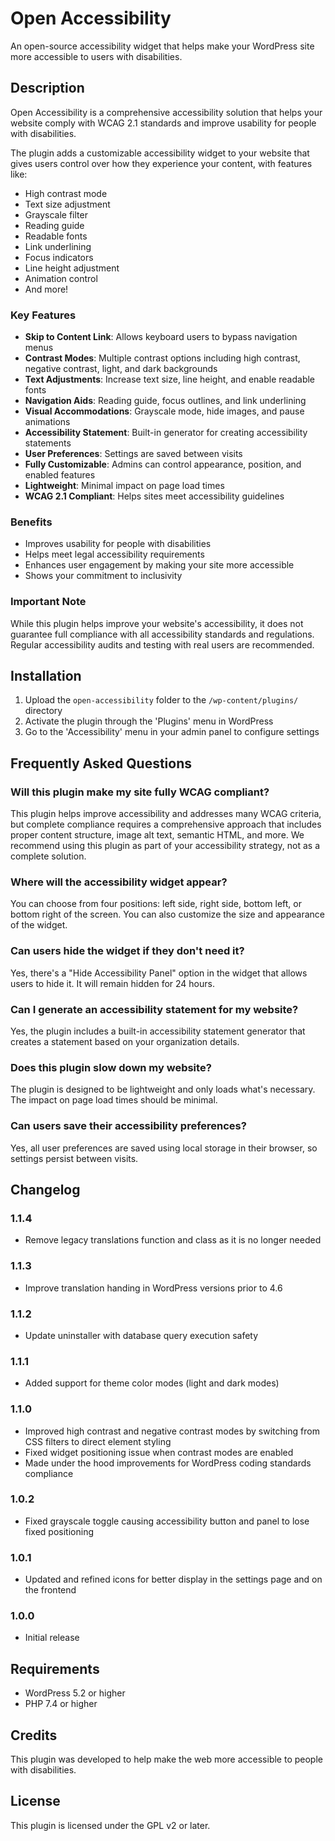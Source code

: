 # Open Accessibility

An open-source accessibility widget that helps make your WordPress site more accessible to users with disabilities.

## Description

Open Accessibility is a comprehensive accessibility solution that helps your website comply with WCAG 2.1 standards and improve usability for people with disabilities.

The plugin adds a customizable accessibility widget to your website that gives users control over how they experience your content, with features like:

* High contrast mode
* Text size adjustment
* Grayscale filter
* Reading guide
* Readable fonts
* Link underlining
* Focus indicators
* Line height adjustment
* Animation control
* And more!

### Key Features

* **Skip to Content Link**: Allows keyboard users to bypass navigation menus
* **Contrast Modes**: Multiple contrast options including high contrast, negative contrast, light, and dark backgrounds
* **Text Adjustments**: Increase text size, line height, and enable readable fonts
* **Navigation Aids**: Reading guide, focus outlines, and link underlining
* **Visual Accommodations**: Grayscale mode, hide images, and pause animations
* **Accessibility Statement**: Built-in generator for creating accessibility statements
* **User Preferences**: Settings are saved between visits
* **Fully Customizable**: Admins can control appearance, position, and enabled features
* **Lightweight**: Minimal impact on page load times
* **WCAG 2.1 Compliant**: Helps sites meet accessibility guidelines

### Benefits

* Improves usability for people with disabilities
* Helps meet legal accessibility requirements
* Enhances user engagement by making your site more accessible
* Shows your commitment to inclusivity

### Important Note

While this plugin helps improve your website's accessibility, it does not guarantee full compliance with all accessibility standards and regulations. Regular accessibility audits and testing with real users are recommended.

## Installation

1. Upload the `open-accessibility` folder to the `/wp-content/plugins/` directory
2. Activate the plugin through the 'Plugins' menu in WordPress
3. Go to the 'Accessibility' menu in your admin panel to configure settings

## Frequently Asked Questions

### Will this plugin make my site fully WCAG compliant?

This plugin helps improve accessibility and addresses many WCAG criteria, but complete compliance requires a comprehensive approach that includes proper content structure, image alt text, semantic HTML, and more. We recommend using this plugin as part of your accessibility strategy, not as a complete solution.

### Where will the accessibility widget appear?

You can choose from four positions: left side, right side, bottom left, or bottom right of the screen. You can also customize the size and appearance of the widget.

### Can users hide the widget if they don't need it?

Yes, there's a "Hide Accessibility Panel" option in the widget that allows users to hide it. It will remain hidden for 24 hours.

### Can I generate an accessibility statement for my website?

Yes, the plugin includes a built-in accessibility statement generator that creates a statement based on your organization details.

### Does this plugin slow down my website?

The plugin is designed to be lightweight and only loads what's necessary. The impact on page load times should be minimal.

### Can users save their accessibility preferences?

Yes, all user preferences are saved using local storage in their browser, so settings persist between visits.

## Changelog

### 1.1.4
* Remove legacy translations function and class as it is no longer needed

### 1.1.3
* Improve translation handing in WordPress versions prior to 4.6

### 1.1.2
* Update uninstaller with database query execution safety

### 1.1.1
* Added support for theme color modes (light and dark modes)

### 1.1.0
* Improved high contrast and negative contrast modes by switching from CSS filters to direct element styling
* Fixed widget positioning issue when contrast modes are enabled
* Made under the hood improvements for WordPress coding standards compliance

### 1.0.2
* Fixed grayscale toggle causing accessibility button and panel to lose fixed positioning

### 1.0.1
* Updated and refined icons for better display in the settings page and on the frontend

### 1.0.0
* Initial release

## Requirements

* WordPress 5.2 or higher
* PHP 7.4 or higher

## Credits

This plugin was developed to help make the web more accessible to people with disabilities.

## License

This plugin is licensed under the GPL v2 or later.